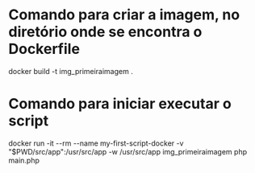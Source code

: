 # Comando para criar a imagem, no diretório onde se encontra o Dockerfile
docker build -t img_primeiraimagem .

# Comando para iniciar executar o script
docker run -it --rm --name my-first-script-docker -v "$PWD/src/app":/usr/src/app -w /usr/src/app img_primeiraimagem php main.php